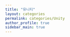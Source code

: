 ```yaml
---
title: "유니티"
layout: categories
permalink: categories/Unity
author_profile: true
sidebar_main: true
---
```

